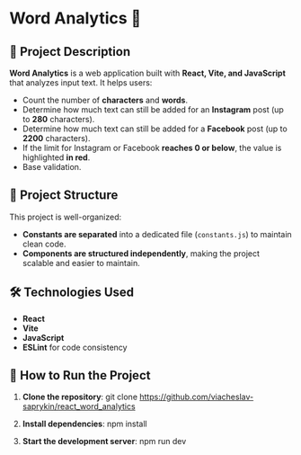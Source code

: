 # Word Analytics 📝

## 📌 Project Description

**Word Analytics** is a web application built with **React, Vite, and JavaScript** that analyzes input text. It helps users:
- Count the number of **characters** and **words**.
- Determine how much text can still be added for an **Instagram** post (up to **280** characters).
- Determine how much text can still be added for a **Facebook** post (up to **2200** characters).
- If the limit for Instagram or Facebook **reaches 0 or below**, the value is highlighted **in red**.
- Base validation.

## 🔧 Project Structure

This project is well-organized:
- **Constants are separated** into a dedicated file (`constants.js`) to maintain clean code.
- **Components are structured independently**, making the project scalable and easier to maintain.

## 🛠️ Technologies Used

- **React**
- **Vite**
- **JavaScript**
- **ESLint** for code consistency

## 🚀 How to Run the Project

1. **Clone the repository**:
   git clone https://github.com/viacheslav-saprykin/react_word_analytics

2. **Install dependencies**:
  npm install

3. **Start the development server**:
  npm run dev